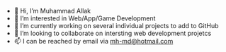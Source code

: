 - 👋 Hi, I’m Muhammad Allak
- 👀 I’m interested in Web/App/Game Development
- 🌱 I’m currently working on several individual projects to add to GitHub
- 💞️ I’m looking to collaborate on intersting web development projetcs
- 📫 I can be reached by email via mh-md@hotmail.com

<!---
mhmadallan/mhmadallan is a ✨ special ✨ repository because its `README.md` (this file) appears on your GitHub profile.
You can click the Preview link to take a look at your changes.
--->
